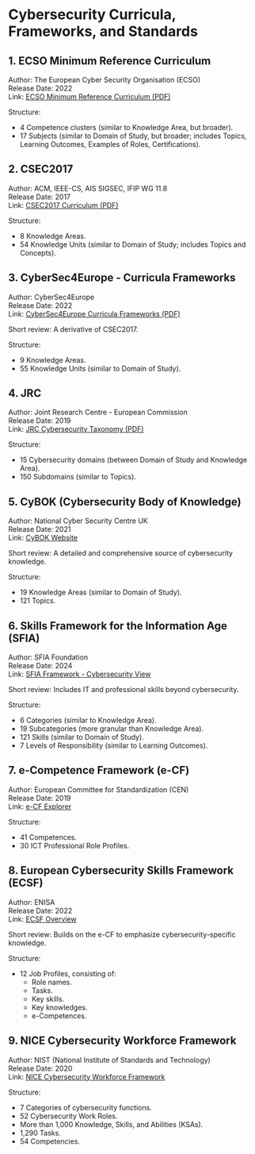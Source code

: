 
# Cybersecurity Curricula, Frameworks, and Standards
## 1. ECSO Minimum Reference Curriculum  
Author: The European Cyber Security Organisation (ECSO)  
Release Date: 2022  
Link: [ECSO Minimum Reference Curriculum (PDF)](https://ecs-org.eu/ecso-uploads/2022/12/2022_SWG5.2_Minimum_Reference_Curriculum_final_v3.0.pdf)  

Structure:  
- 4 Competence clusters (similar to Knowledge Area, but broader).  
- 17 Subjects (similar to Domain of Study, but broader; includes Topics, Learning Outcomes, Examples of Roles, Certifications).  

## 2. CSEC2017  
Author: ACM, IEEE-CS, AIS SIGSEC, IFIP WG 11.8  
Release Date: 2017  
Link: [CSEC2017 Curriculum (PDF)](https://www.acm.org/binaries/content/assets/education/curricula-recommendations/csec2017.pdf)  

Structure:  
- 8 Knowledge Areas.  
- 54 Knowledge Units (similar to Domain of Study; includes Topics and Concepts).  

## 3. CyberSec4Europe - Curricula Frameworks  
Author: CyberSec4Europe  
Release Date: 2022  
Link: [CyberSec4Europe Curricula Frameworks (PDF)](https://cybersec4europe.eu/wp-content/uploads/2022/07/D6.6-Final-Educational-and-Assessment-Framework_submitted.pdf)  

Short review: A derivative of CSEC2017.  

Structure:  
- 9 Knowledge Areas.  
- 55 Knowledge Units (similar to Domain of Study).  

## 4. JRC  
Author: Joint Research Centre - European Commission  
Release Date: 2019  
Link: [JRC Cybersecurity Taxonomy (PDF)](https://publications.jrc.ec.europa.eu/repository/bitstream/JRC118089/taxonomy-v2.pdf)  

Structure:  
- 15 Cybersecurity domains (between Domain of Study and Knowledge Area).  
- 150 Subdomains (similar to Topics).  

## 5. CyBOK (Cybersecurity Body of Knowledge)  
Author: National Cyber Security Centre UK  
Release Date: 2021  
Link: [CyBOK Website](https://www.cybok.org/)  

Short review: A detailed and comprehensive source of cybersecurity knowledge.  

Structure:  
- 19 Knowledge Areas (similar to Domain of Study).  
- 121 Topics.  

## 6. Skills Framework for the Information Age (SFIA)  
Author: SFIA Foundation  
Release Date: 2024  
Link: [SFIA Framework - Cybersecurity View](https://sfia-online.org/en/tools-and-resources/en/sfia-9/sfia-views/information-and-cyber-security/?path=/glance)  

Short review: Includes IT and professional skills beyond cybersecurity.  

Structure:  
- 6 Categories (similar to Knowledge Area).  
- 19 Subcategories (more granular than Knowledge Area).  
- 121 Skills (similar to Domain of Study).  
- 7 Levels of Responsibility (similar to Learning Outcomes).  

## 7. e-Competence Framework (e-CF)  
Author: European Committee for Standardization (CEN)  
Release Date: 2019  
Link: [e-CF Explorer](https://ecfexplorer.itprofessionalism.org)  

Structure:  
- 41 Competences.  
- 30 ICT Professional Role Profiles.  

## 8. European Cybersecurity Skills Framework (ECSF)  
Author: ENISA  
Release Date: 2022  
Link: [ECSF Overview](https://www.enisa.europa.eu/topics/skills-and-competences/skills-development/european-cybersecurity-skills-framework-ecsf)  

Short review: Builds on the e-CF to emphasize cybersecurity-specific knowledge.  

Structure:  
- 12 Job Profiles, consisting of:  
  - Role names.  
  - Tasks.  
  - Key skills.  
  - Key knowledges.  
  - e-Competences.  

## 9. NICE Cybersecurity Workforce Framework  
Author: NIST (National Institute of Standards and Technology)  
Release Date: 2020  
Link: [NICE Cybersecurity Workforce Framework](https://niccs.cisa.gov/workforce-development/nice-framework)  

Structure:  
- 7 Categories of cybersecurity functions.  
- 52 Cybersecurity Work Roles.  
- More than 1,000 Knowledge, Skills, and Abilities (KSAs).  
- 1,290 Tasks.  
- 54 Competencies.  